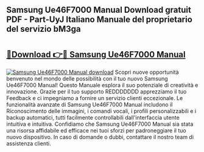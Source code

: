 ## Samsung Ue46F7000 Manual Download gratuit PDF - Part-UyJ Italiano Manuale del proprietario del servizio bM3ga

# <h2><a href="http://dfevg68.blite.top/?on=Samsung+Ue46F7000+Manual">🔗Download 👉🔴 Samsung Ue46F7000 Manual</a></h2>

[![Samsung Ue46F7000 Manual download](https://i.imgur.com/lujVjoI.png)](http://dfevg68.blite.top/?on=Samsung+Ue46F7000+Manual)
Scopri nuove opportunità benvenuto nel mondo delle possibilità con il tuo nuovo Samsung Ue46F7000 Manual! Questo Manuale esplora il suo potenziale di creatività e innovazione. Grazie per il tuo supporto REDDDDDDD apprezziamo il tuo Feedback e ci impegniamo a fornire un servizio clienti eccezionale. Le funzionalità avanzate di Samsung Ue46F7000 Manual includono il Riconoscimento delle immagini, i comandi vocali, i profili personalizzabili e i backup automatici, tutti facilmente controllabili dall'interfaccia utente intuitiva e intuitiva. Confidiamo che Samsung Ue46F7000 Manual sia stata una risorsa affidabile ed efficace nei tuoi sforzi per padroneggiare il tuo nuovo dispositivo. In caso di domande o dubbi, contattare il nostro team di assistenza clienti.
